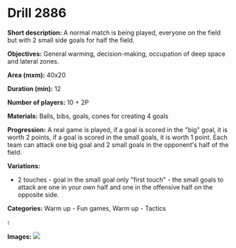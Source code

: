 # Drill 2886

**Short description:**
A normal match is being played, everyone on the field but with 2 small side goals for half the field.

**Objectives:**
General warming, decision-making, occupation of deep space and lateral zones.

**Area (mxm):**
40x20

**Duration (min):**
12

**Number of players:**
10 + 2P

**Materials:**
Balls, bibs, goals, cones for creating 4 goals

**Progression:**
A real game is played, if a goal is scored in the "big" goal, it is worth 2 points, if a goal is scored in the small goals, it is worth 1 point. Each team can attack one big goal and 2 small goals in the opponent's half of the field.

**Variations:**
- 2 touches - goal in the small goal only "first touch" - the small goals to attack are one in your own half and one in the offensive half on the opposite side.

**Categories:**
Warm up - Fun games, Warm up - Tactics

**:**


**Images:**
![](https://www.coachingfutsal.com/\images\65474c8a-9ca2-4d3e-a792-7ac58fbe5874_tactical-board.com.png)

